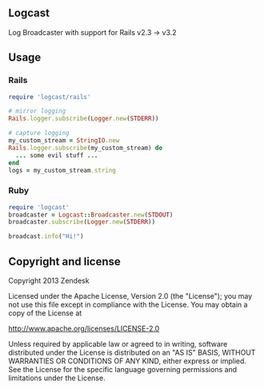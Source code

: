 ## Logcast

Log Broadcaster with support for Rails v2.3 -> v3.2

## Usage

### Rails

```ruby
require 'logcast/rails'

# mirror logging
Rails.logger.subscribe(Logger.new(STDERR))

# capture logging
my_custom_stream = StringIO.new
Rails.logger.subscribe(my_custom_stream) do
  ... some evil stuff ...
end
logs = my_custom_stream.string
```

### Ruby

```ruby
require 'logcast'
broadcaster = Logcast::Broadcaster.new(STDOUT)
broadcaster.subscribe(Logger.new(STDERR))

broadcast.info("Hi!")
```

## Copyright and license

Copyright 2013 Zendesk

Licensed under the Apache License, Version 2.0 (the "License"); you may not use this file except in compliance with the License.
You may obtain a copy of the License at

http://www.apache.org/licenses/LICENSE-2.0

Unless required by applicable law or agreed to in writing, software distributed under the License is distributed on an "AS IS" BASIS, WITHOUT WARRANTIES OR CONDITIONS OF ANY KIND, either express or implied. See the License for the specific language governing permissions and limitations under the License.
